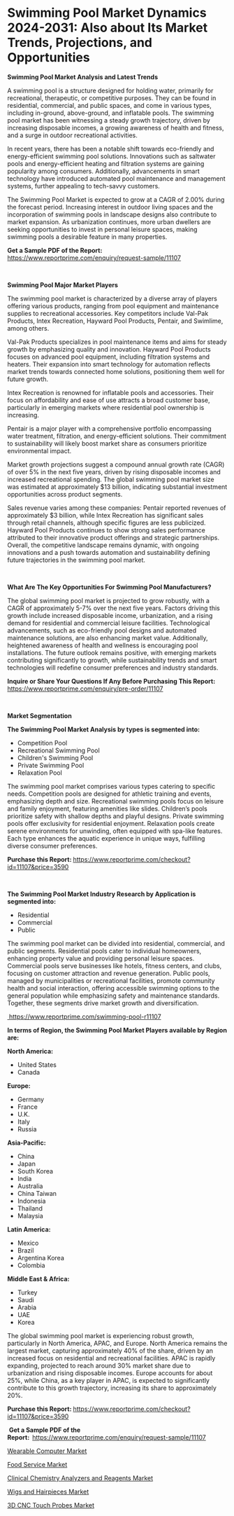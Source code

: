<p><h1>Swimming Pool Market Dynamics 2024-2031: Also about Its Market Trends, Projections, and Opportunities</h1></p><p><strong>Swimming Pool Market Analysis and Latest Trends</strong></p>
<p><p>A swimming pool is a structure designed for holding water, primarily for recreational, therapeutic, or competitive purposes. They can be found in residential, commercial, and public spaces, and come in various types, including in-ground, above-ground, and inflatable pools. The swimming pool market has been witnessing a steady growth trajectory, driven by increasing disposable incomes, a growing awareness of health and fitness, and a surge in outdoor recreational activities.</p><p>In recent years, there has been a notable shift towards eco-friendly and energy-efficient swimming pool solutions. Innovations such as saltwater pools and energy-efficient heating and filtration systems are gaining popularity among consumers. Additionally, advancements in smart technology have introduced automated pool maintenance and management systems, further appealing to tech-savvy customers. </p><p>The Swimming Pool Market is expected to grow at a CAGR of 2.00% during the forecast period. Increasing interest in outdoor living spaces and the incorporation of swimming pools in landscape designs also contribute to market expansion. As urbanization continues, more urban dwellers are seeking opportunities to invest in personal leisure spaces, making swimming pools a desirable feature in many properties.</p></p>
<p><strong>Get a Sample PDF of the Report:&nbsp;</strong> <a href="https://www.reportprime.com/enquiry/request-sample/11107">https://www.reportprime.com/enquiry/request-sample/11107</a></p>
<p>&nbsp;</p>
<p><strong>Swimming Pool Major Market Players</strong></p>
<p><p>The swimming pool market is characterized by a diverse array of players offering various products, ranging from pool equipment and maintenance supplies to recreational accessories. Key competitors include Val-Pak Products, Intex Recreation, Hayward Pool Products, Pentair, and Swimlime, among others. </p><p>Val-Pak Products specializes in pool maintenance items and aims for steady growth by emphasizing quality and innovation. Hayward Pool Products focuses on advanced pool equipment, including filtration systems and heaters. Their expansion into smart technology for automation reflects market trends towards connected home solutions, positioning them well for future growth.</p><p>Intex Recreation is renowned for inflatable pools and accessories. Their focus on affordability and ease of use attracts a broad customer base, particularly in emerging markets where residential pool ownership is increasing.</p><p>Pentair is a major player with a comprehensive portfolio encompassing water treatment, filtration, and energy-efficient solutions. Their commitment to sustainability will likely boost market share as consumers prioritize environmental impact.</p><p>Market growth projections suggest a compound annual growth rate (CAGR) of over 5% in the next five years, driven by rising disposable incomes and increased recreational spending. The global swimming pool market size was estimated at approximately $13 billion, indicating substantial investment opportunities across product segments.</p><p>Sales revenue varies among these companies: Pentair reported revenues of approximately $3 billion, while Intex Recreation has significant sales through retail channels, although specific figures are less publicized. Hayward Pool Products continues to show strong sales performance attributed to their innovative product offerings and strategic partnerships. Overall, the competitive landscape remains dynamic, with ongoing innovations and a push towards automation and sustainability defining future trajectories in the swimming pool market.</p></p>
<p>&nbsp;</p>
<p><strong>What Are The Key Opportunities For Swimming Pool Manufacturers?</strong></p>
<p><p>The global swimming pool market is projected to grow robustly, with a CAGR of approximately 5-7% over the next five years. Factors driving this growth include increased disposable income, urbanization, and a rising demand for residential and commercial leisure facilities. Technological advancements, such as eco-friendly pool designs and automated maintenance solutions, are also enhancing market value. Additionally, heightened awareness of health and wellness is encouraging pool installations. The future outlook remains positive, with emerging markets contributing significantly to growth, while sustainability trends and smart technologies will redefine consumer preferences and industry standards.</p></p>
<p><strong>Inquire or Share Your Questions If Any Before Purchasing This Report:</strong> <a href="https://www.reportprime.com/enquiry/pre-order/11107">https://www.reportprime.com/enquiry/pre-order/11107</a></p>
<p>&nbsp;</p>
<p><strong>Market Segmentation</strong></p>
<p><strong>The Swimming Pool Market Analysis by types is segmented into:</strong></p>
<p><ul><li>Competition Pool</li><li>Recreational Swimming Pool</li><li>Children's Swimming Pool</li><li>Private Swimming Pool</li><li>Relaxation Pool</li></ul></p>
<p><p>The swimming pool market comprises various types catering to specific needs. Competition pools are designed for athletic training and events, emphasizing depth and size. Recreational swimming pools focus on leisure and family enjoyment, featuring amenities like slides. Children’s pools prioritize safety with shallow depths and playful designs. Private swimming pools offer exclusivity for residential enjoyment. Relaxation pools create serene environments for unwinding, often equipped with spa-like features. Each type enhances the aquatic experience in unique ways, fulfilling diverse consumer preferences.</p></p>
<p><strong>Purchase this Report:&nbsp;</strong><a href="https://www.reportprime.com/checkout?id=11107&price=3590">https://www.reportprime.com/checkout?id=11107&price=3590</a></p>
<p>&nbsp;</p>
<p><strong>The Swimming Pool Market Industry Research by Application is segmented into:</strong></p>
<p><ul><li>Residential</li><li>Commercial</li><li>Public</li></ul></p>
<p><p>The swimming pool market can be divided into residential, commercial, and public segments. Residential pools cater to individual homeowners, enhancing property value and providing personal leisure spaces. Commercial pools serve businesses like hotels, fitness centers, and clubs, focusing on customer attraction and revenue generation. Public pools, managed by municipalities or recreational facilities, promote community health and social interaction, offering accessible swimming options to the general population while emphasizing safety and maintenance standards. Together, these segments drive market growth and diversification.</p></p>
<p><a href="https://www.reportprime.com/swimming-pool-r11107">&nbsp;https://www.reportprime.com/swimming-pool-r11107</a></p>
<p><strong>In terms of Region, the Swimming Pool Market Players available by Region are:</strong></p>
<p>
    <p> <strong> North America: </strong>
        <ul>
            <li>United States</li>
            <li>Canada</li>
        </ul>
        </p> 
    <p> <strong> Europe: </strong>
        <ul>
            <li>Germany</li>
            <li>France</li>
            <li>U.K.</li>
            <li>Italy</li>
            <li>Russia</li>
        </ul>
        </p> 
    <p> <strong> Asia-Pacific: </strong>
        <ul>
            <li>China</li>
            <li>Japan</li>
            <li>South Korea</li>
            <li>India</li>
            <li>Australia</li>
            <li>China Taiwan</li>
            <li>Indonesia</li>
            <li>Thailand</li>
            <li>Malaysia</li>
        </ul>
        </p> 
    <p> <strong> Latin America: </strong>
        <ul>
            <li>Mexico</li>
            <li>Brazil</li>
            <li>Argentina Korea</li>
            <li>Colombia</li>
        </ul>
        </p> 
    <p> <strong> Middle East & Africa: </strong>
        <ul>
            <li>Turkey</li>
            <li>Saudi</li>
            <li>Arabia</li>
            <li>UAE</li>
            <li>Korea</li>
        </ul>
    </p>
    </p>
<p><p>The global swimming pool market is experiencing robust growth, particularly in North America, APAC, and Europe. North America remains the largest market, capturing approximately 40% of the share, driven by an increased focus on residential and recreational facilities. APAC is rapidly expanding, projected to reach around 30% market share due to urbanization and rising disposable incomes. Europe accounts for about 25%, while China, as a key player in APAC, is expected to significantly contribute to this growth trajectory, increasing its share to approximately 20%.</p></p>
<p><strong>Purchase this Report: </strong><a href="https://www.reportprime.com/checkout?id=11107&price=3590">https://www.reportprime.com/checkout?id=11107&price=3590</a></p>
<p>&nbsp;<strong>Get a Sample PDF of the Report:&nbsp;&nbsp;</strong><a href="https://www.reportprime.com/enquiry/request-sample/11107">https://www.reportprime.com/enquiry/request-sample/11107</a></p>
<p><strong></strong></p>
<p><p><a href="https://www.linkedin.com/pulse/what-factors-influence-wearable-computer-market-coming-years-sg0sf?trackingId=gVMTb3TlSpiT89mkp7I2GQ%3D%3D">Wearable Computer Market</a></p><p><a href="https://github.com/julyju69/Market-Research-Report-List-5/blob/main/food-service-market.md">Food Service Market</a></p><p><a href="https://issuu.com/reportprime-2/docs/clinical-chemistry-analyzers-and-re_1d30777201fd50">Clinical Chemistry Analyzers and Reagents Market</a></p><p><a href="https://www.linkedin.com/pulse/global-wigs-hairpieces-market-analysis-key-trends-future-projections-pfebc?trackingId=ivq1ndi8Rqq4omDZH4wMGw%3D%3D">Wigs and Hairpieces Market</a></p><p><a href="https://medium.com/@lrusselljames32024/the-global-3d-cnc-touch-probes-market-is-a-dynamic-and-growing-industry-f00fcd7a4a84">3D CNC Touch Probes Market</a></p></p>